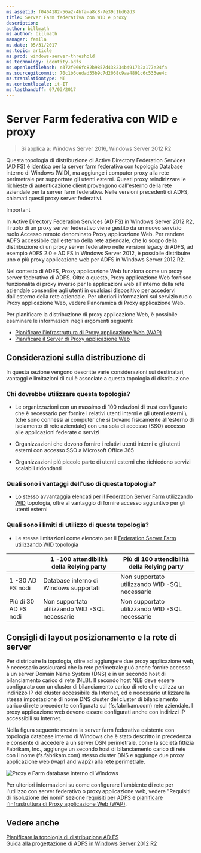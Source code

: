 ```yaml
---
ms.assetid: f0464182-56a2-4bfa-a8c8-7e39c1bd62d3
title: Server Farm federativa con WID e proxy
description: 
author: billmath
ms.author: billmath
manager: femila
ms.date: 05/31/2017
ms.topic: article
ms.prod: windows-server-threshold
ms.technology: identity-adfs
ms.openlocfilehash: e372f066fc82b9857d438234b491732a177e24fa
ms.sourcegitcommit: 70c1b6cedad55b9c7d2068c9aa4891c6c533ee4c
ms.translationtype: MT
ms.contentlocale: it-IT
ms.lasthandoff: 07/03/2017
---
```

# <a name="federation-server-farm-using-wid-and-proxies"></a>Server Farm federativa con WID e proxy

>Si applica a: Windows Server 2016, Windows Server 2012 R2

Questa topologia di distribuzione di Active Directory Federation Services \(AD FS\) è identica per la server farm federativa con topologia Database interno di Windows \(WID\), ma aggiunge i computer proxy alla rete perimetrale per supportare gli utenti esterni. Questi proxy reindirizzare le richieste di autenticazione client provengono dall'esterno della rete aziendale per la server farm federativa. Nelle versioni precedenti di ADFS, chiamati questi proxy server federativi.  
  
> [!IMPORTANT]  
> In Active Directory Federation Services \(AD FS\) in Windows Server 2012 R2, il ruolo di un proxy server federativo viene gestito da un nuovo servizio ruolo Accesso remoto denominato Proxy applicazione Web. Per rendere ADFS accessibile dall'esterno della rete aziendale, che lo scopo della distribuzione di un proxy server federativo nelle versioni legacy di ADFS, ad esempio ADFS 2.0 e AD FS in Windows Server 2012, è possibile distribuire uno o più proxy applicazione web per ADFS in Windows Server 2012 R2.  
>   
> Nel contesto di ADFS, Proxy applicazione Web funziona come un proxy server federativo di ADFS. Oltre a questo, Proxy applicazione Web fornisce funzionalità di proxy inverso per le applicazioni web all'interno della rete aziendale consentire agli utenti in qualsiasi dispositivo per accedervi dall'esterno della rete aziendale. Per ulteriori informazioni sul servizio ruolo Proxy applicazione Web, vedere Panoramica di Proxy applicazione Web.  
>   
> Per pianificare la distribuzione di proxy applicazione Web, è possibile esaminare le informazioni negli argomenti seguenti:  
>   
> -   [Pianificare l'infrastruttura di Proxy applicazione Web (WAP)](https://technet.microsoft.com/library/dn383648.aspx)  
> -   [Pianificare il Server di Proxy applicazione Web](https://technet.microsoft.com/library/dn383647.aspx)  
  
## <a name="deployment-considerations"></a>Considerazioni sulla distribuzione di  
In questa sezione vengono descritte varie considerazioni sui destinatari, vantaggi e limitazioni di cui è associate a questa topologia di distribuzione.  
  
### <a name="who-should-use-this-topology"></a>Chi dovrebbe utilizzare questa topologia?  
  
-   Le organizzazioni con un massimo di 100 relazioni di trust configurato che è necessario per fornire i relativi utenti interni e gli utenti esterni \ (che sono connessi ai computer che si trovano fisicamente all'esterno di isolamento di rete aziendale) con una sola di accesso \(SSO\) accesso alle applicazioni federate o servizi  
  
-   Organizzazioni che devono fornire i relativi utenti interni e gli utenti esterni con accesso SSO a Microsoft Office 365  
  
-   Organizzazioni più piccole parte di utenti esterni che richiedono servizi scalabili ridondanti  
  
### <a name="what-are-the-benefits-of-using-this-topology"></a>Quali sono i vantaggi dell'uso di questa topologia?  
  
-   Lo stesso avvantaggia elencati per il [Federation Server Farm utilizzando WID](Federation-Server-Farm-Using-WID.md) topologia, oltre al vantaggio di fornire accesso aggiuntivo per gli utenti esterni  
  
### <a name="what-are-the-limitations-of-using-this-topology"></a>Quali sono i limiti di utilizzo di questa topologia?  
  
-   Le stesse limitazioni come elencato per il [Federation Server Farm utilizzando WID](Federation-Server-Farm-Using-WID.md) topologia  

||1 \-100 attendibilità della Relying party|Più di 100 attendibilità della Relying party 
| ----- |-----| ------ |
|1 \-30 AD FS nodi|Database interno di Windows supportati|Non supportato utilizzando WID \-SQL necessarie 
|Più di 30 AD FS nodi|Non supportato utilizzando WID \-SQL necessarie|Non supportato utilizzando WID \-SQL necessarie  
  
## <a name="server-placement-and-network-layout-recommendations"></a>Consigli di layout posizionamento e la rete di server  
Per distribuire la topologia, oltre ad aggiungere due proxy applicazione web, è necessario assicurarsi che la rete perimetrale può anche fornire accesso a un server Domain Name System \(DNS\) e in un secondo host di bilanciamento carico di rete \(NLB\). Il secondo host NLB deve essere configurato con un cluster di bilanciamento carico di rete che utilizza un indirizzo IP del cluster accessibile da Internet, ed è necessario utilizzare la stessa impostazione di nome DNS cluster del cluster di bilanciamento carico di rete precedente configurata sul \(fs.fabrikam.com\) rete aziendale. I proxy applicazione web devono essere configurati anche con indirizzi IP accessibili su Internet.  
  
Nella figura seguente mostra la server farm federativa esistente con topologia database interno di Windows che è stato descritto in precedenza e consente di accedere a un server DSN perimetrale, come la società fittizia Fabrikam, Inc., aggiunge un secondo host di bilanciamento carico di rete con il nome \(fs.fabrikam.com\) stesso cluster DNS e aggiunge due proxy applicazione web \(wap1 and wap2\) alla rete perimetrale.  
  
![Proxy e Farm database interno di Windows](media/WIDFarmADFSBlue.gif)  
  
Per ulteriori informazioni su come configurare l'ambiente di rete per l'utilizzo con server federativo o proxy applicazione web, vedere "Requisiti di risoluzione dei nomi" sezione [requisiti per ADFS](AD-FS-Requirements.md) e [pianificare l'infrastruttura di Proxy applicazione Web (WAP)](https://technet.microsoft.com/library/dn383648.aspx).  
  
## <a name="see-also"></a>Vedere anche  
[Pianificare la topologia di distribuzione AD FS](Plan-Your-AD-FS-Deployment-Topology.md)  
[Guida alla progettazione di ADFS in Windows Server 2012 R2](AD-FS-Design-Guide-in-Windows-Server-2012-R2.md)  
  

